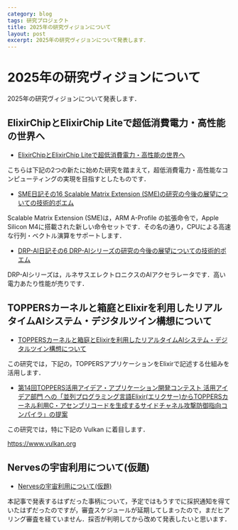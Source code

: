 ```yaml
---
category: blog
tags: 研究プロジェクト
title: 2025年の研究ヴィジョンについて
layout: post
excerpt: 2025年の研究ヴィジョンについて発表します．
---
```

# 2025年の研究ヴィジョンについて

2025年の研究ヴィジョンについて発表します．

## ElixirChipとElixirChip Liteで超低消費電力・高性能の世界へ

- [ElixirChipとElixirChip Liteで超低消費電力・高性能の世界へ](https://qiita.com/zacky1972/items/960f67189705c388b3a7)

こちらは下記の2つの新たに始めた研究を踏まえて，超低消費電力・高性能なコンピューティングの実現を目指すとしたものです．

- [SME日記その16 Scalable Matrix Extension (SME)の研究の今後の展望についての技術的ポエム](https://qiita.com/zacky1972/items/34ff853daebaf24761a4)

Scalable Matrix Extension (SME)は，ARM A-Profile の拡張命令で，Apple Silicon M4に搭載された新しい命令セットです．その名の通り，CPUによる高速な行列・ベクトル演算をサポートします．

- [DRP-AI日記その6 DRP-AIシリーズの研究の今後の展望についての技術的ポエム](https://qiita.com/zacky1972/items/5c92779e2bac7ab631e8)

DRP-AIシリーズは，ルネサスエレクトロニクスのAIアクセラレータです．高い電力あたり性能が売りです．

## TOPPERSカーネルと箱庭とElixirを利用したリアルタイムAIシステム・デジタルツイン構想について

- [TOPPERSカーネルと箱庭とElixirを利用したリアルタイムAIシステム・デジタルツイン構想について](https://qiita.com/zacky1972/items/19bb7c70a3647a90d832)

この研究では，下記の，TOPPERSアプリケーションをElixirで記述する仕組みを活用します．

- [第14回TOPPERS活用アイデア・アプリケーション開発コンテスト 活用アイデア部門 への「並列プログラミング言語Elixir(エリクサー)からTOPPERSカーネル利用C・アセンブリコードを生成するサイドチャネル攻撃防御指向コンパイラ」の提案](https://qiita.com/zacky1972/items/32ea9887fceb058ee5da)

この研究では，特に下記の Vulkan に着目します．

https://www.vulkan.org

## Nervesの宇宙利用について(仮題)

- [Nervesの宇宙利用について(仮題)](https://qiita.com/zacky1972/items/1002367c13e33faf5334)

本記事で発表するはずだった事柄について，予定ではもうすでに採択通知を得ていたはずだったのですが，審査スケジュールが延期してしまったので，まだヒアリング審査を経ていません．採否が判明してから改めて発表したいと思います．

